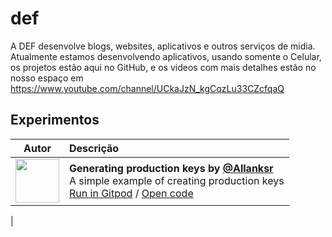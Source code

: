 # def
A DEF desenvolve blogs, websites, aplicativos e outros serviços de midia.
Atualmente estamos desenvolvendo aplicativos, usando somente o Celular,
os projetos estão aqui no GitHub, e os videos com mais detalhes estão no nosso
espaço em https://www.youtube.com/channel/UCkaJzN_kgCqzLu33CZcfqaQ


## Experimentos

| Autor | Descrição |
| :---: | :--- |
| <img src="https://avatars3.githubusercontent.com/u/30846360?s=460&v=4" width="70"> | **Generating production keys by [@Allanksr](https://github.com/Allanksr)**<br>A simple example of creating production keys<br>[Run in Gitpod](http://gitpod.io/#rodar=src/https://github.com/comaksr/def) / [Open code](https://github.com/comaksr/def/src) |
|

